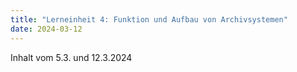 ```yaml
---
title: "Lerneinheit 4: Funktion und Aufbau von Archivsystemen"
date: 2024-03-12
---
```


Inhalt vom 5.3. und 12.3.2024

